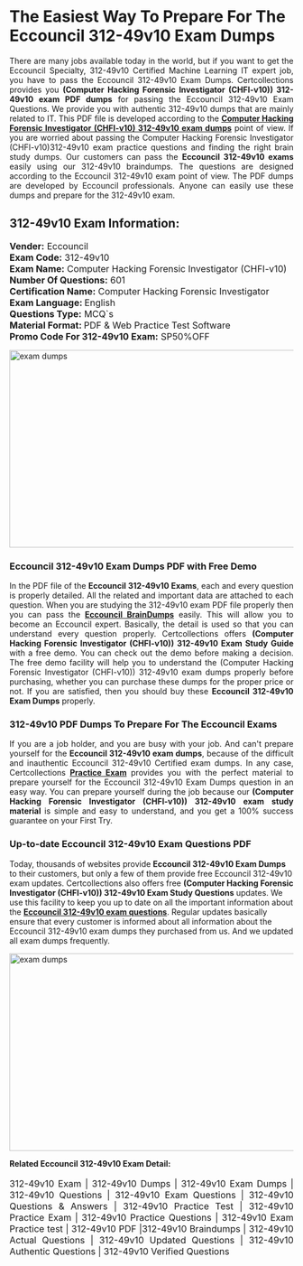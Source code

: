 <h1>The Easiest Way To Prepare For The Eccouncil 312-49v10 Exam Dumps</h1> <p style="text-align:justify">There are many jobs available today in the world, but if you want to get the Eccouncil Specialty, 312-49v10 Certified Machine Learning IT expert job, you have to pass the Eccouncil 312-49v10 Exam Dumps. Certcollections provides you <strong>(Computer Hacking Forensic Investigator (CHFI-v10)) 312-49v10 exam PDF dumps</strong> for passing the Eccouncil 312-49v10 Exam Questions. We provide you with authentic 312-49v10 dumps that are mainly related to IT. This PDF file is developed according to the <a href="https://www.certsofficial.com/eccouncil/312-49v10-questions"><strong>Computer Hacking Forensic Investigator (CHFI-v10) 312-49v10 exam dumps</strong></a> point of view. If you are worried about passing the Computer Hacking Forensic Investigator (CHFI-v10)312-49v10 exam practice questions and finding the right brain study dumps. Our customers can pass the <strong>Eccouncil 312-49v10 exams </strong>easily using our 312-49v10 braindumps. The questions are designed according to the Eccouncil 312-49v10 exam point of view. The PDF dumps are developed by Eccouncil professionals. Anyone can easily use these dumps and prepare for the 312-49v10 exam.</p> <h2><strong>312-49v10 Exam Information:</strong></h2> <p><span style="font-size:16px"><strong>Vender:</strong> Eccouncil<br /> <strong>Exam Code:</strong> 312-49v10<br /> <strong>Exam Name:</strong> Computer Hacking Forensic Investigator (CHFI-v10)<br /> <strong>Number Of Questions:</strong> 601<br /> <strong>Certification Name:</strong> Computer Hacking Forensic Investigator<br /> <strong>Exam Language: </strong>English<br /> <strong>Questions Type:</strong> MCQ`s<br /> <strong>Material Format: </strong>PDF & Web Practice Test Software<br /> <strong>Promo Code For 312-49v10 Exam:</strong> SP50%OFF</span></p> <p><a href="https://www.certsofficial.com/eccouncil/312-49v10-questions" rel="no-follow"><img alt="exam dumps" src="https://www.certcollections.com/uploads/content/certsofficial.jpg" style="height:350px; width:750px" /></a></p> <h3><strong>Eccouncil 312-49v10 Exam Dumps PDF with Free Demo</strong></h3> <p style="text-align:justify">In the PDF file of the <strong>Eccouncil 312-49v10 Exams</strong>, each and every question is properly detailed. All the related and important data are attached to each question. When you are studying the 312-49v10 exam PDF file properly then you can pass the <a href="https://www.certsofficial.com/eccouncil-dumps"><strong>Eccouncil BrainDumps</strong></a> easily. This will allow you to become an Eccouncil expert. Basically, the detail is used so that you can understand every question properly. Certcollections offers <strong>(Computer Hacking Forensic Investigator (CHFI-v10)) 312-49v10 Exam Study Guide</strong> with a free demo. You can check out the demo before making a decision. The free demo facility will help you to understand the (Computer Hacking Forensic Investigator (CHFI-v10)) 312-49v10 exam dumps properly before purchasing, whether you can purchase these dumps for the proper price or not. If you are satisfied, then you should buy these <strong>Eccouncil 312-49v10 Exam Dumps</strong> properly.</p> <h3><strong>312-49v10 PDF Dumps To Prepare For The Eccouncil Exams</strong></h3> <p style="text-align:justify">If you are a job holder, and you are busy with your job. And can't prepare yourself for the <strong>Eccouncil 312-49v10 exam dumps</strong>, because of the difficult and inauthentic Eccouncil 312-49v10 Certified exam dumps. In any case, Certcollections <strong><a href="https://www.certsofficial.com/">Practice Exam</a></strong> provides you with the perfect material to prepare yourself for the Eccouncil 312-49v10 Exam Dumps question in an easy way. You can prepare yourself during the job because our <strong>(Computer Hacking Forensic Investigator (CHFI-v10)) 312-49v10 exam study material</strong> is simple and easy to understand, and you get a 100% success guarantee on your First Try.</p> <h3><strong>Up-to-date Eccouncil 312-49v10 Exam Questions PDF</strong></h3> <p>Today, thousands of websites provide <strong>Eccouncil 312-49v10 Exam Dumps</strong> to their customers, but only a few of them provide free Eccouncil 312-49v10 exam updates. Certcollections also offers free <strong>(Computer Hacking Forensic Investigator (CHFI-v10)) 312-49v10 Exam Study Questions</strong> updates. We use this facility to keep you up to date on all the important information about the <a href="https://www.certsofficial.com/eccouncil/312-49v10-questions"><strong>Eccouncil 312-49v10 exam questions</strong></a>. Regular updates basically ensure that every customer is informed about all information about the Eccouncil 312-49v10 exam dumps they purchased from us. And we updated all exam dumps frequently.</p> <p><a href="https://www.certsofficial.com/eccouncil/312-49v10-questions"><img alt="exam dumps " src="https://www.certcollections.com/uploads/content/certsofficial2.jpg" style="height:350px; width:750px" /></a></p> <p style="text-align:justify"><span style="font-size:14px"><strong>Related Eccouncil 312-49v10 Exam Detail:</strong></span><br /> <br /> <span style="font-size:16px">312-49v10 Exam | 312-49v10 Dumps | 312-49v10 Exam Dumps | 312-49v10 Questions | 312-49v10 Exam Questions | 312-49v10 Questions & Answers | 312-49v10 Practice Test | 312-49v10 Practice Exam | 312-49v10 Practice Questions | 312-49v10 Exam Practice test | 312-49v10 PDF |312-49v10 Braindumps | 312-49v10 Actual Questions | 312-49v10 Updated Questions | 312-49v10 Authentic Questions | 312-49v10 Verified Questions</span></p>
